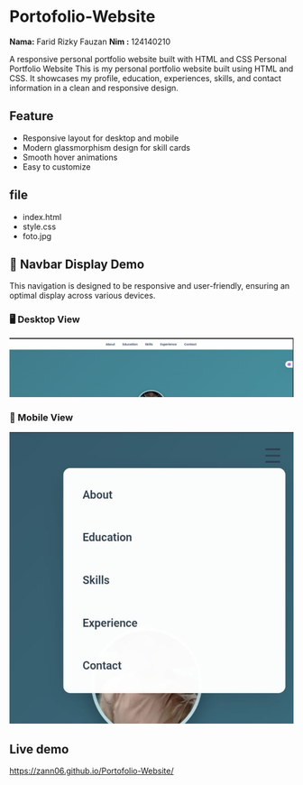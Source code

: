 # Portofolio-Website
**Nama:** Farid Rizky Fauzan 
**Nim :** 124140210

A responsive personal portfolio website built with HTML and CSS
Personal Portfolio Website
This is my personal portfolio website built using HTML and CSS.
It showcases my profile, education, experiences, skills, and contact information in a clean and responsive design.

## Feature
- Responsive layout for desktop and mobile
- Modern glassmorphism design for skill cards
- Smooth hover animations
- Easy to customize

## file
- index.html
- style.css
- foto.jpg

## 📸 Navbar Display Demo

This navigation is designed to be responsive and user-friendly,
ensuring an optimal display across various devices.

### 🖥 Desktop View
![Desktop Navbar](attachment/navbar-desktop-appearance.png)

### 📱 Mobile View
![Mobile Navbar](attachment/navbar-mobile-appearance.png)

## Live demo
https://zann06.github.io/Portofolio-Website/
